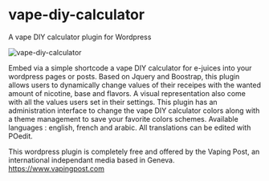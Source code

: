 # vape-diy-calculator
A vape DIY calculator plugin for Wordpress

![vape-diy-calculator](https://github.com/user-attachments/assets/84a68a05-da73-4948-b4fb-3c3547df1921)

Embed via a simple shortcode a vape DIY calculator for e-juices into your wordpress pages or posts. Based on Jquery and Boostrap, this plugin allows users to dynamically change values of their receipes with the wanted amount of nicotine, base and flavors. A visual representation also come with all the values users set in their settings. This plugin has an administration interface to change the vape DIY calculator colors along with a theme management to save your favorite colors schemes. Available languages : english, french and arabic. All translations can be edited with POedit.

This wordpress plugin is completely free and offered by the Vaping Post, an international independant media based in Geneva. https://www.vapingpost.com

